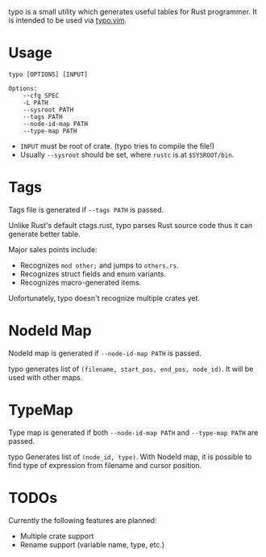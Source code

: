 typo is a small utility which generates useful tables for Rust programmer.
It is intended to be used via [typo.vim](https://github.com/klutzy/typo.vim).

# Usage

```
typo [OPTIONS] [INPUT]

Options:
    --cfg SPEC
    -L PATH
    --sysroot PATH
    --tags PATH
    --node-id-map PATH
    --type-map PATH
```

-   `INPUT` must be root of crate. (typo tries to compile the file!)
-   Usually `--sysroot` should be set, where `rustc` is at `$SYSROOT/bin`.

# Tags

Tags file is generated if `--tags PATH` is passed.

Unlike Rust's default ctags.rust, typo parses Rust source code thus it can
generate better table.

Major sales points include:

-   Recognizes `mod other;` and jumps to `others.rs`.
-   Recognizes struct fields and enum variants.
-   Recognizes macro-generated items.

Unfortunately, typo doesn't recognize multiple crates yet.

# NodeId Map

NodeId map is generated if `--node-id-map PATH` is passed.

typo generates list of `(filename, start_pos, end_pos, node_id)`.
It will be used with other maps.

# TypeMap

Type map is generated if both `--node-id-map PATH` and `--type-map PATH` are
passed.

typo Generates list of `(node_id, type)`.
With NodeId map, it is possible to find type of expression from filename and
cursor position.

# TODOs

Currently the following features are planned:

-   Multiple crate support
-   Rename support (variable name, type, etc.)
